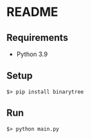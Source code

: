 # README

## Requirements

- Python 3.9

## Setup

```
$> pip install binarytree
```

## Run
```
$> python main.py
```